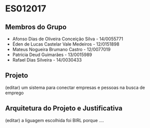 # ES012017

## Membros do Grupo
+ Afonso Dias de Oliveira Conceição Silva - 14/0055771
+ Éden de Lucas Castelar Vale Medeiros - 12/0151898
+ Mateus Nogueira Brumano Castro - 12/0077019
+ Patrícia Deud Guimarães - 13/0015989
+ Rafael Dias Silveira - 14/0030433

## Projeto
 (editar) um sistema para conectar empresas e pessoas na busca de emprego
 
## Arquitetura do Projeto e Justificativa
(editar) a liguagem escolhida foi BIRL porque ....

